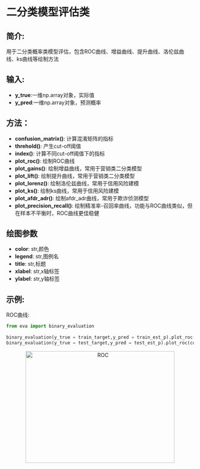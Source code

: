 # 二分类模型评估类

## 简介:

用于二分类概率类模型评估，包含ROC曲线、增益曲线、提升曲线、洛伦兹曲线、ks曲线等绘制方法
    
## 输入:

+ **y_true**:一维np.array对象，实际值
+ **y_pred**:一维np.array对象，预测概率

## 方法：

+ **confusion_matrix()**: 计算混淆矩阵的指标   
+ **threhold()**: 产生cut-off阈值
+ **index()**: 计算不同cut-off阈值下的指标
+ **plot_roc()**: 绘制ROC曲线
+ **plot_gains()**: 绘制增益曲线，常用于营销类二分类模型
+ **plot_lift()**: 绘制提升曲线，常用于营销类二分类模型
+ **plot_lorenz()**: 绘制洛伦兹曲线，常用于信用风险建模
+ **plot_ks()**: 绘制ks曲线，常用于信用风险建模 
+ **plot_afdr_adr()**: 绘制afdr_adr曲线，常用于欺诈侦测模型
+ **plot_precision_recall()**: 绘制精准率-召回率曲线，功能与ROC曲线类似，但在样本不平衡时，ROC曲线更佳稳健                              

## 绘图参数
    
+ **color**: str,颜色
+ **legend**: str,图例名
+ **title**: str,标题
+ **xlabel**: str,x轴标签
+ **ylabel**: str,y轴标签

## 示例:

ROC曲线:
 
 ```python
 from eva import binary_evaluation
    
 binary_evaluation(y_true = train_target,y_pred = train_est_p).plot_roc(color='blue',legend='train')
 binary_evaluation(y_true = test_target,y_pred = test_est_p).plot_roc(color='red',legend='test')
```

<center>
<img src="https://github.com/zengke403/model_eva/raw/master/roc.png" width = "400" height = "300" alt="ROC" />
</center>
